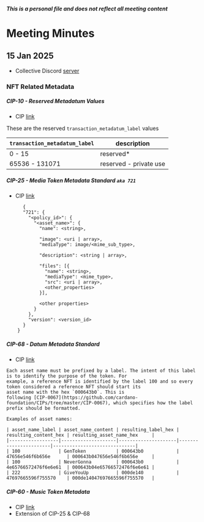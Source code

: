 ##### This is a personal file and does not reflect all meeting content

# Meeting Minutes

## 15 Jan 2025
- Collective Discord [server](https://discord.gg/sKdmXtsWYe)

### NFT Related Metadata

##### CIP-10 - Reserved Metadatum Values
- CIP [link](https://github.com/cardano-foundation/CIPs/edit/master/CIP-0010/README.md)

These are the reserved `transaction_metadatum_label` values

`transaction_metadatum_label` | description
----------------------------  | -----------------------
0 - 15                        | reserved\*
65536 - 131071                | reserved - private use

##### CIP-25 - Media Token Metadata Standard `aka 721`
- CIP [link](https://github.com/cardano-foundation/CIPs/tree/master/CIP-0025)
```
      {
      "721": {
        "<policy_id>": {
          "<asset_name>": {
            "name": <string>,
    
            "image": <uri | array>,
            "mediaType": image/<mime_sub_type>,
    
            "description": <string | array>,
    
            "files": [{
              "name": <string>,
              "mediaType": <mime_type>,
              "src": <uri | array>,
              <other_properties>
            }],
    
            <other properties>
          }
        },
        "version": <version_id>
      }
    }
```

##### CIP-68 - Datum Metadata Standard
- CIP [link](https://github.com/cardano-foundation/CIPs/tree/master/CIP-0068)
```
Each asset name must be prefixed by a label. The intent of this label is to identify the purpose of the token. For
example, a reference NFT is identified by the label 100 and so every token considered a reference NFT should start its
asset name with the hex `000643b0`. This is
following [CIP-0067](https://github.com/cardano-foundation/CIPs/tree/master/CIP-0067), which specifies how the label
prefix should be formatted.

Examples of asset names:

| asset_name_label | asset_name_content | resulting_label_hex | resulting_content_hex | resulting_asset_name_hex     |
|------------------|--------------------|---------------------|-----------------------|------------------------------|
| 100              | GenToken           | 000643b0            | 47656e546f6b656e      | 000643b047656e546f6b656e     |
| 100              | NeverGonna         | 000643b0            | 4e65766572476f6e6e61  | 000643b04e65766572476f6e6e61 |
| 222              | GiveYouUp          | 000de140            | 47697665596f755570    | 000de14047697665596f755570   |
```

##### CIP-60 - Music Token Metadata
- CIP [link](https://github.com/cardano-foundation/CIPs/tree/master/CIP-0060)
- Extension of CIP-25 & CIP-68
